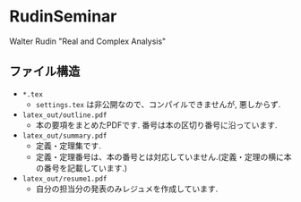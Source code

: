 # RudinSeminar
Walter Rudin "Real and Complex Analysis"


## ファイル構造
- `*.tex`
    - `settings.tex` は非公開なので、コンパイルできませんが, 悪しからず.
- `latex_out/outline.pdf`
    - 本の要項をまとめたPDFです. 番号は本の区切り番号に沿っています.
- `latex_out/summary.pdf`
    - 定義・定理集です.
    - 定義・定理番号は、本の番号とは対応していません.(定義・定理の横に本の番号を記載しています.)
- `latex_out/resume1.pdf`
    - 自分の担当分の発表のみレジュメを作成しています.

